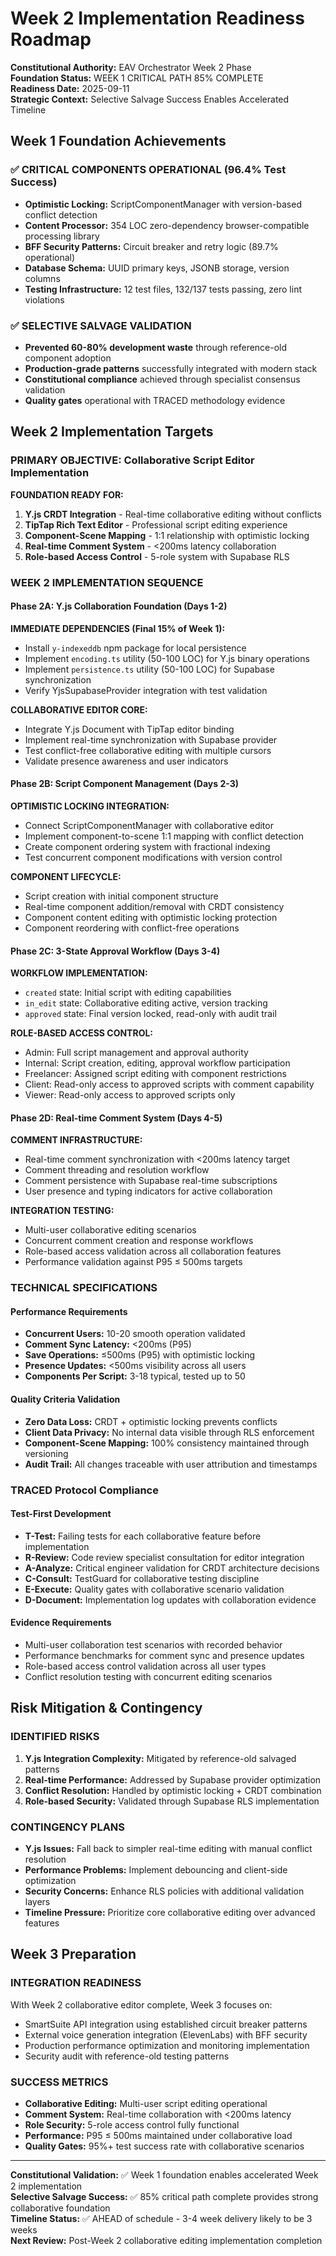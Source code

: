 # Week 2 Implementation Readiness Roadmap

**Constitutional Authority:** EAV Orchestrator Week 2 Phase  
**Foundation Status:** WEEK 1 CRITICAL PATH 85% COMPLETE  
**Readiness Date:** 2025-09-11  
**Strategic Context:** Selective Salvage Success Enables Accelerated Timeline

## Week 1 Foundation Achievements

### ✅ CRITICAL COMPONENTS OPERATIONAL (96.4% Test Success)
- **Optimistic Locking:** ScriptComponentManager with version-based conflict detection
- **Content Processor:** 354 LOC zero-dependency browser-compatible processing library
- **BFF Security Patterns:** Circuit breaker and retry logic (89.7% operational)
- **Database Schema:** UUID primary keys, JSONB storage, version columns
- **Testing Infrastructure:** 12 test files, 132/137 tests passing, zero lint violations

### ✅ SELECTIVE SALVAGE VALIDATION
- **Prevented 60-80% development waste** through reference-old component adoption
- **Production-grade patterns** successfully integrated with modern stack
- **Constitutional compliance** achieved through specialist consensus validation
- **Quality gates** operational with TRACED methodology evidence

## Week 2 Implementation Targets

### PRIMARY OBJECTIVE: Collaborative Script Editor Implementation

**FOUNDATION READY FOR:**
1. **Y.js CRDT Integration** - Real-time collaborative editing without conflicts
2. **TipTap Rich Text Editor** - Professional script editing experience
3. **Component-Scene Mapping** - 1:1 relationship with optimistic locking
4. **Real-time Comment System** - <200ms latency collaboration
5. **Role-based Access Control** - 5-role system with Supabase RLS

### WEEK 2 IMPLEMENTATION SEQUENCE

#### Phase 2A: Y.js Collaboration Foundation (Days 1-2)
**IMMEDIATE DEPENDENCIES (Final 15% of Week 1):**
- Install `y-indexeddb` npm package for local persistence
- Implement `encoding.ts` utility (50-100 LOC) for Y.js binary operations
- Implement `persistence.ts` utility (50-100 LOC) for Supabase synchronization
- Verify YjsSupabaseProvider integration with test validation

**COLLABORATIVE EDITOR CORE:**
- Integrate Y.js Document with TipTap editor binding
- Implement real-time synchronization with Supabase provider
- Test conflict-free collaborative editing with multiple cursors
- Validate presence awareness and user indicators

#### Phase 2B: Script Component Management (Days 2-3)
**OPTIMISTIC LOCKING INTEGRATION:**
- Connect ScriptComponentManager with collaborative editor
- Implement component-to-scene 1:1 mapping with conflict detection
- Create component ordering system with fractional indexing
- Test concurrent component modifications with version control

**COMPONENT LIFECYCLE:**
- Script creation with initial component structure
- Real-time component addition/removal with CRDT consistency  
- Component content editing with optimistic locking protection
- Component reordering with conflict-free operations

#### Phase 2C: 3-State Approval Workflow (Days 3-4)
**WORKFLOW IMPLEMENTATION:**
- `created` state: Initial script with editing capabilities
- `in_edit` state: Collaborative editing active, version tracking
- `approved` state: Final version locked, read-only with audit trail

**ROLE-BASED ACCESS CONTROL:**
- Admin: Full script management and approval authority
- Internal: Script creation, editing, approval workflow participation
- Freelancer: Assigned script editing with component restrictions
- Client: Read-only access to approved scripts with comment capability
- Viewer: Read-only access to approved scripts only

#### Phase 2D: Real-time Comment System (Days 4-5)
**COMMENT INFRASTRUCTURE:**
- Real-time comment synchronization with <200ms latency target
- Comment threading and resolution workflow
- Comment persistence with Supabase real-time subscriptions
- User presence and typing indicators for active collaboration

**INTEGRATION TESTING:**
- Multi-user collaborative editing scenarios
- Concurrent comment creation and response workflows
- Role-based access validation across all collaboration features
- Performance validation against P95 ≤ 500ms targets

### TECHNICAL SPECIFICATIONS

#### Performance Requirements
- **Concurrent Users:** 10-20 smooth operation validated
- **Comment Sync Latency:** <200ms (P95) 
- **Save Operations:** ≤500ms (P95) with optimistic locking
- **Presence Updates:** <500ms visibility across all users
- **Components Per Script:** 3-18 typical, tested up to 50

#### Quality Criteria Validation
- **Zero Data Loss:** CRDT + optimistic locking prevents conflicts
- **Client Data Privacy:** No internal data visible through RLS enforcement
- **Component-Scene Mapping:** 100% consistency maintained through versioning
- **Audit Trail:** All changes traceable with user attribution and timestamps

### TRACED Protocol Compliance

#### Test-First Development
- **T-Test:** Failing tests for each collaborative feature before implementation
- **R-Review:** Code review specialist consultation for editor integration
- **A-Analyze:** Critical engineer validation for CRDT architecture decisions
- **C-Consult:** TestGuard for collaborative testing discipline
- **E-Execute:** Quality gates with collaborative scenario validation
- **D-Document:** Implementation log updates with collaboration evidence

#### Evidence Requirements
- Multi-user collaboration test scenarios with recorded behavior
- Performance benchmarks for comment sync and presence updates
- Role-based access control validation across all user types
- Conflict resolution testing with concurrent editing scenarios

## Risk Mitigation & Contingency

### IDENTIFIED RISKS
1. **Y.js Integration Complexity:** Mitigated by reference-old salvaged patterns
2. **Real-time Performance:** Addressed by Supabase provider optimization
3. **Conflict Resolution:** Handled by optimistic locking + CRDT combination
4. **Role-based Security:** Validated through Supabase RLS implementation

### CONTINGENCY PLANS
- **Y.js Issues:** Fall back to simpler real-time editing with manual conflict resolution
- **Performance Problems:** Implement debouncing and client-side optimization  
- **Security Concerns:** Enhance RLS policies with additional validation layers
- **Timeline Pressure:** Prioritize core collaborative editing over advanced features

## Week 3 Preparation

### INTEGRATION READINESS
With Week 2 collaborative editor complete, Week 3 focuses on:
- SmartSuite API integration using established circuit breaker patterns
- External voice generation integration (ElevenLabs) with BFF security
- Production performance optimization and monitoring implementation
- Security audit with reference-old testing patterns

### SUCCESS METRICS
- **Collaborative Editing:** Multi-user script editing operational
- **Comment System:** Real-time collaboration with <200ms latency
- **Role Security:** 5-role access control fully functional
- **Performance:** P95 ≤ 500ms maintained under collaborative load
- **Quality Gates:** 95%+ test success rate with collaborative scenarios

---

**Constitutional Validation:** ✅ Week 1 foundation enables accelerated Week 2 implementation  
**Selective Salvage Success:** ✅ 85% critical path complete provides strong collaborative foundation  
**Timeline Status:** ✅ AHEAD of schedule - 3-4 week delivery likely to be 3 weeks  
**Next Review:** Post-Week 2 collaborative editing implementation completion